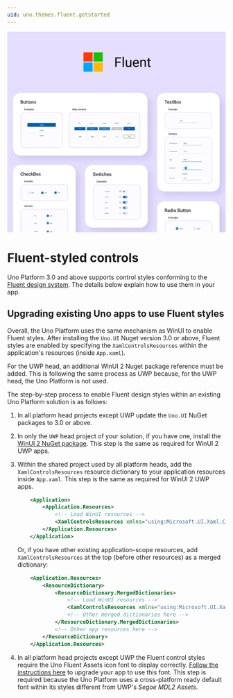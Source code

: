 ```yaml
---
uid: uno.themes.fluent.getstarted
---
```


<p align="center">
  <img src="assets/fluent-design-system.png">
</p>

# Fluent-styled controls

Uno Platform 3.0 and above supports control styles conforming to the [Fluent design system](https://www.microsoft.com/design/fluent). 
The details below explain how to use them in your app.

## Upgrading existing Uno apps to use Fluent styles

Overall, the Uno Platform uses the same mechanism as WinUI to enable Fluent styles. After installing the `Uno.UI` Nuget version 3.0 or above, Fluent styles are enabled by specifying the `XamlControlsResources` within the application's resources (inside `App.xaml`).

For the UWP head, an additional WinUI 2 Nuget package reference must be added. This is following the same process as UWP because, for the UWP head, the Uno Platform is not used.

The step-by-step process to enable Fluent design styles within an existing Uno Platform solution is as follows:

1. In all platform head projects except UWP update the `Uno.UI` NuGet packages to 3.0 or above.

1. In only the `UWP` head project of your solution, if you have one, install the [WinUI 2 NuGet package](https://www.nuget.org/packages/Microsoft.UI.Xaml). This step is the same as required for WinUI 2 UWP apps.

1. Within the shared project used by all platform heads, add the `XamlControlsResources` resource dictionary to your application resources inside `App.xaml`. This step is the same as required for WinUI 2 UWP apps.
    ```xml
    	<Application>
    		<Application.Resources>
                <!-- Load WinUI resources -->
    			<XamlControlsResources xmlns="using:Microsoft.UI.Xaml.Controls" />
    		</Application.Resources>
    	</Application>
    ```
    Or, if you have other existing application-scope resources, add `XamlControlsResources` at the top (before other resources) as a merged dictionary:

    ```xml
    	<Application.Resources>
    		<ResourceDictionary>
    			<ResourceDictionary.MergedDictionaries>
                    <!-- Load WinUI resources -->
    				<XamlControlsResources xmlns="using:Microsoft.UI.Xaml.Controls" />
    				<!-- Other merged dictionaries here -->
    			</ResourceDictionary.MergedDictionaries>
    			<!-- Other app resources here -->
    		</ResourceDictionary>
    	</Application.Resources>
    ```

1. In all platform head projects except UWP the Fluent control styles require the Uno Fluent Assets icon font to display correctly. [Follow the instructions here](https://platform.uno/docs/articles/uno-fluent-assets.html) to upgrade your app to use this font. This step is required because the Uno Platform uses a cross-platform ready default font within its styles different from UWP's *Segoe MDL2 Assets*.
